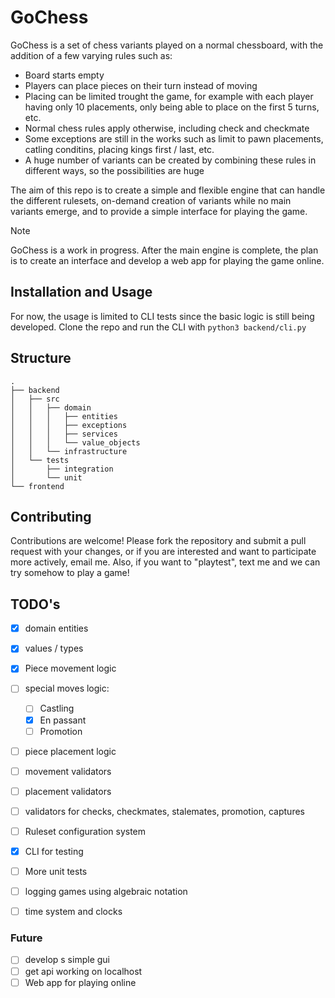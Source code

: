 # GoChess

GoChess is a set of chess variants played on a normal chessboard, with the addition of a few varying rules such as:

- Board starts empty
- Players can place pieces on their turn instead of moving
- Placing can be limited trought the game, for example with each player having only 10 placements, only being able to place on the first 5 turns, etc.
- Normal chess rules apply otherwise, including check and checkmate
- Some exceptions are still in the works such as limit to pawn placements, catling conditins, placing kings first / last, etc.
- A huge number of variants can be created by combining these rules in different ways, so the possibilities are huge

The aim of this repo is to create a simple and flexible engine that can handle the different rulesets, on-demand creation of variants while no main variants emerge, and to provide a simple interface for playing the game.

> [!NOTE]
> GoChess is a work in progress. After the main engine is complete, the plan is to create an interface and develop a web app for playing the game online.

## Installation and Usage
For now, the usage is limited to CLI tests since the basic logic is still being developed.
Clone the repo and run the CLI with `python3 backend/cli.py`


## Structure

```
.
├── backend
│   ├── src
│   │   ├── domain
│   │   │   ├── entities
│   │   │   ├── exceptions
│   │   │   ├── services
│   │   │   └── value_objects
│   │   └── infrastructure
│   └── tests
│       ├── integration
│       └── unit
└── frontend
```

## Contributing
Contributions are welcome! Please fork the repository and submit a pull request with your changes, or if you are interested and want to participate more actively, email me. 
Also, if you want to "playtest", text me and we can try somehow to play a game!

## TODO's
- [x] domain entities
- [x] values / types
- [x] Piece movement logic
- [ ] special moves logic:
    - [ ] Castling
    - [x] En passant
    - [ ] Promotion
- [ ] piece placement logic
- [ ] movement validators
- [ ] placement validators
- [ ] validators for checks, checkmates, stalemates, promotion, captures

- [ ] Ruleset configuration system 
- [x] CLI for testing
- [ ] More unit tests
- [ ] logging games using algebraic notation
- [ ] time system and clocks

### Future
- [ ] develop s simple gui
- [ ] get api working on localhost
- [ ] Web app for playing online